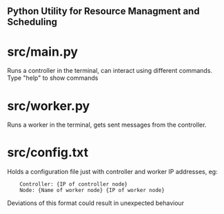 ## Python Utility for Resource Managment and Scheduling


# src/main.py
Runs a controller in the terminal, can interact using different commands.
Type "help" to show commands

# src/worker.py
Runs a worker in the terminal, gets sent messages from the controller.

# src/config.txt
Holds a configuration file just with controller and worker IP addresses, eg:

```
    Controller: {IP of controller node}
    Node: {Name of worker node} {IP of worker node}
```

Deviations of this format could result in unexpected behaviour